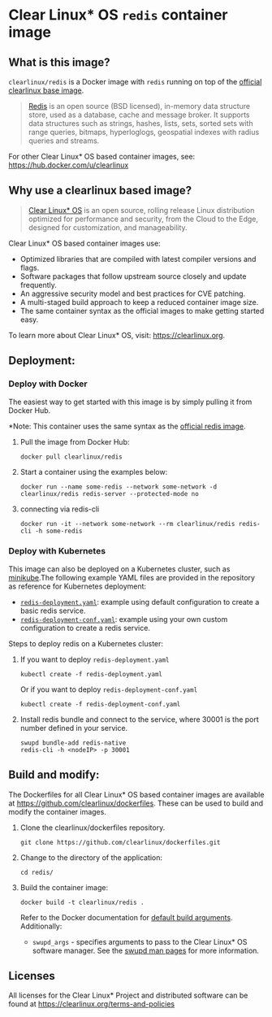 # Clear Linux* OS `redis` container image

<!-- Required -->
## What is this image?

`clearlinux/redis` is a Docker image with `redis` running on top of the
[official clearlinux base image](https://hub.docker.com/_/clearlinux). 

<!-- application introduction -->
> [Redis](https://redis.io/) is an open source (BSD licensed), in-memory data structure 
> store, used as a database, cache and message broker. It supports data structures such 
> as strings, hashes, lists, sets, sorted sets with range queries, bitmaps, hyperloglogs, 
> geospatial indexes with radius queries and streams. 

For other Clear Linux* OS
based container images, see: https://hub.docker.com/u/clearlinux

## Why use a clearlinux based image?

<!-- CL introduction -->
> [Clear Linux* OS](https://clearlinux.org/) is an open source, rolling release
> Linux distribution optimized for performance and security, from the Cloud to
> the Edge, designed for customization, and manageability.

Clear Linux* OS based container images use:
* Optimized libraries that are compiled with latest compiler versions and
  flags.
* Software packages that follow upstream source closely and update frequently.
* An aggressive security model and best practices for CVE patching.
* A multi-staged build approach to keep a reduced container image size.
* The same container syntax as the official images to make getting started
  easy. 

To learn more about Clear Linux* OS, visit: https://clearlinux.org.

<!-- Required -->
## Deployment:

### Deploy with Docker
The easiest way to get started with this image is by simply pulling it from
Docker Hub. 

*Note: This container uses the same syntax as the [official redis
image](https://hub.docker.com/_/redis).


1. Pull the image from Docker Hub: 
    ```
    docker pull clearlinux/redis
    ```

2. Start a container using the examples below:
   ```
   docker run --name some-redis --network some-network -d clearlinux/redis redis-server --protected-mode no
   ```
   
3. connecting via redis-cli
   ```
   docker run -it --network some-network --rm clearlinux/redis redis-cli -h some-redis
   ```

<!-- Optional -->
### Deploy with Kubernetes

This image can also be deployed on a Kubernetes cluster, such as [minikube](https://kubernetes.io/docs/setup/learning-environment/minikube/).The following example YAML files are provided in the repository as reference for Kubernetes deployment:

- [`redis-deployment.yaml`](https://github.com/clearlinux/dockerfiles/blob/master/redis/redis-deployment.yaml): example using default configuration to create a basic redis service.
- [`redis-deployment-conf.yaml`](https://github.com/clearlinux/dockerfiles/blob/master/redis/redis-deployment-conf.yaml): example using your own custom configuration to create a redis service.



Steps to deploy redis on a Kubernetes cluster:

1. If you want to deploy `redis-deployment.yaml` 

   ```
   kubectl create -f redis-deployment.yaml
   ```

   Or if you want to deploy `redis-deployment-conf.yaml`

   ```
   kubectl create -f redis-deployment-conf.yaml
   ```

2. Install redis bundle and connect to the service, where 30001 is the port number defined in your service.

   ```
   swupd bundle-add redis-native
   redis-cli -h <nodeIP> -p 30001
   ```

<!-- Required -->
## Build and modify:

The Dockerfiles for all Clear Linux* OS based container images are available at
https://github.com/clearlinux/dockerfiles. These can be used to build and
modify the container images.

1. Clone the clearlinux/dockerfiles repository.
    ```
    git clone https://github.com/clearlinux/dockerfiles.git
    ```

2. Change to the directory of the application:
    ```
    cd redis/
    ```

3. Build the container image:
    ```
    docker build -t clearlinux/redis .
    ```

   Refer to the Docker documentation for [default build arguments](https://docs.docker.com/engine/reference/builder/#arg).
   Additionally:
   
   - `swupd_args` - specifies arguments to pass to the Clear Linux* OS software
     manager. See the [swupd man pages](https://github.com/clearlinux/swupd-client/blob/master/docs/swupd.1.rst#options)
     for more information.

<!-- Required -->
## Licenses

All licenses for the Clear Linux* Project and distributed software can be found
at https://clearlinux.org/terms-and-policies
